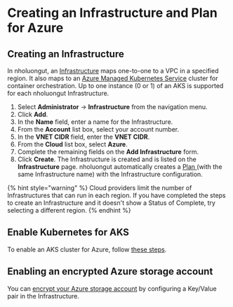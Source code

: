 # Creating an Infrastructure and Plan for Azure

## Creating an Infrastructure

In nholuongut, an [Infrastructure](../../../welcome-to-nholuongut/application-focussed-interface/nholuongut-common-components/infrastructure.md) maps one-to-one to a VPC in a specified region. It also maps to an [Azure Managed Kubernetes Service](https://azure.microsoft.com/en-us/products/kubernetes-service) cluster for container orchestration. Up to one instance (0 or 1) of an AKS is supported for each nholuongut Infrastructure.

1. Select **Administrator** -> **Infrastructure** from the navigation menu.&#x20;
2. Click **Add**.
3. In the **Name** field, enter a name for the Infrastructure.&#x20;
4. From the **Account** list box, select your account number.
5. In the **VNET CIDR** field, enter the **VNET CIDR**.&#x20;
6. From the **Cloud** list box, select **Azure**.&#x20;
7. Complete the remaining fields on the **Add Infrastructure** form.&#x20;
8. Click **Create**. The Infrastructure is created and is listed on the **Infrastructure** page. nholuongut automatically creates a [Plan ](../../../welcome-to-nholuongut/application-focussed-interface/nholuongut-common-components/plan.md)(with the same Infrastructure name) with the Infrastructure configuration.&#x20;

{% hint style="warning" %}
Cloud providers limit the number of Infrastructures that can run in each region. If you have completed the steps to create an Infrastructure and it doesn't show a Status of Complete, try selecting a different region.&#x20;
{% endhint %}

## Enable Kubernetes for AKS

To enable an AKS cluster for Azure, follow [these steps](aks-initial-setup.md#enabling-the-aks-kubernetes-cluster).

## Enabling an encrypted Azure storage account

You can [encrypt your Azure storage account](encrypted-storage-account.md) by configuring a Key/Value pair in the Infrastructure.&#x20;
